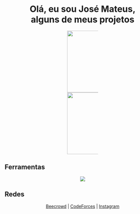 
<h1 align="center" >Olá, eu sou José Mateus, <br> alguns de meus projetos</h1>

<div align="center" style="width: 100%; max-width: 100px; margin: auto;">
  <a href="https://github.com/Josmateussilva0110/Josmateussilva0110">
  <img height="200px" src="https://github-readme-stats.vercel.app/api/top-langs/?username=Josmateussilva0110&layout=compact&langs_count=7&theme=tokyonight"/>  
  <a href="https://github.com/anuraghazra/github-readme-stats">
  <img height="200px" src="https://github-readme-stats.vercel.app/api?username=Josmateussilva0110&theme=tokyonight&show_icons=true" />
  </a>
</div>  



## Ferramentas  
<p align="center">
  <a href="https://skillicons.dev">
    <img src="https://skillicons.dev/icons?i=mysql,postman,git,python,nodejs,javascript,html,css,flutter,dart&theme=dark" />
  </a>
</p>       
          
          

          
          
          
</div>

## Redes 

<div align="center">
  <a href="https://judge.beecrowd.com/pt/users/statistics/671939">Beecrowd</a> |
  <a href="https://codeforces.com/profile/mateus0110">CodeForces</a> |
  <a href="https://www.instagram.com/mateeus_siillva/">Instagram</a>
</div>
